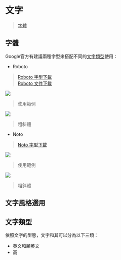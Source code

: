 # 文字

> [字體](#字體)

## 字體
Google官方有建議兩種字型來搭配不同的[文字類型](#文字類型)使用：
* Roboto

> [Roboto 字型下載](http://material-design.storage.googleapis.com/publish/material_v_4/material_ext_publish/0B0J8hsRkk91LRjU4U1NSeXdjd1U/RobotoTTF.zip)  
> [Roboto 文件下載](http://material-design.storage.googleapis.com/publish/material_v_4/material_ext_publish/0B0J8hsRkk91LRjU4U1NSeXdjd1U/RobotoTTF.zip)

![](http://material-design.storage.googleapis.com/publish/material_v_4/material_ext_publish/0Bx4BSt6jniD7SW9CUzR4MnRpOTg/style_typography_roboto1.png)
> <p style="font-size: 12sp">使用範例</p>

![](http://material-design.storage.googleapis.com/publish/material_v_4/material_ext_publish/0Bx4BSt6jniD7ZHlGSHpsMjU5YmM/style_typography_weights1.png)
> <p style="font-size: 12sp">粗斜體</p>

* Noto

> [Noto 字型下載](http://www.google.com/get/noto)

![](http://material-design.storage.googleapis.com/publish/material_v_4/material_ext_publish/0B_udO5B8pzrzcWkwSW11bkstZEU/style_typography_noto1.png)
> <p style="font-size: 12sp">使用範例</p>

![](http://material-design.storage.googleapis.com/publish/material_v_4/material_ext_publish/0B_udO5B8pzrzdFA4NUh2TG1rT1E/style_typography_weight1.png)
> <p style="font-size: 12sp">粗斜體</p>

## 文字風格選用

## 文字類型
依照文字的型態，文字和其可以分為以下三類：
* 英文和類英文
* 高